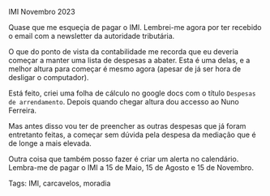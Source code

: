 IMI Novembro 2023

Quase que me esqueçia de pagar o IMI.  Lembrei-me agora por ter recebido o email com a newsletter da autoridade tributária.

O que do ponto de vista da contabilidade me recorda que eu deveria começar a manter uma lista de despesas a abater.  Esta é uma delas, e a melhor altura para começar é mesmo agora (apesar de já ser hora de desligar o computador).

Está feito, criei uma folha de cálculo no google docs com o título `Despesas de arrendamento`.  Depois quando chegar altura dou accesso ao Nuno Ferreira.

Mas antes disso vou ter de preencher as outras despesas que já foram entretanto feitas, a começar sem dúvida pela despesa da mediação que é de longe a mais elevada.

Outra coisa que também posso fazer é criar um alerta no calendário.  Lembra-me de pagar o IMI a 15 de Maio, 15 de Agosto e 15 de Novembro.


Tags: IMI, carcavelos, moradia
